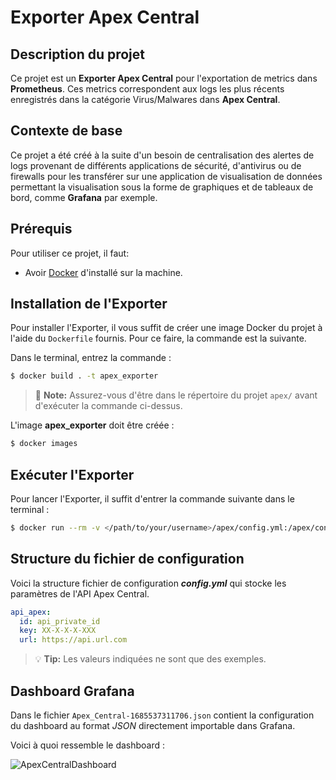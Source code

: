 # Exporter Apex Central

## Description du projet

Ce projet est un **Exporter Apex Central** pour l'exportation de metrics dans **Prometheus**. Ces metrics correspondent aux logs les plus récents enregistrés dans la catégorie Virus/Malwares dans **Apex Central**.

## Contexte de base

Ce projet a été créé à la suite d'un besoin de centralisation des alertes de logs provenant de différents applications de sécurité, d'antivirus ou de firewalls pour les transférer sur une application de visualisation de données permettant la visualisation sous la forme de graphiques et de tableaux de bord, comme **Grafana** par exemple.

## Prérequis

Pour utiliser ce projet, il faut:
* Avoir [Docker](https://www.docker.com/get-started/) d'installé sur la machine.

## Installation de l'Exporter

Pour installer l'Exporter, il vous suffit de créer une image Docker du projet à l'aide du `Dockerfile` fournis. Pour ce faire, la commande est la suivante.

Dans le terminal, entrez la commande :

```bash
$ docker build . -t apex_exporter
```
> :memo: **Note:** Assurez-vous d'être dans le répertoire du projet `apex/` avant d'exécuter la commande ci-dessus.

L'image **apex_exporter** doit être créée : 

```bash
$ docker images
```

## Exécuter l'Exporter

Pour lancer l'Exporter, il suffit d'entrer la commande suivante dans le terminal :

```bash
$ docker run --rm -v </path/to/your/username>/apex/config.yml:/apex/config.yml -p 9400:9400 apex_exporter
```

## Structure du fichier de configuration

Voici la structure fichier de configuration ***config.yml*** qui stocke les paramètres de l'API Apex Central.

```yaml
api_apex:
  id: api_private_id
  key: XX-X-X-X-XXX
  url: https://api.url.com
```

> :bulb: **Tip:** Les valeurs indiquées ne sont que des exemples.

## Dashboard Grafana

Dans le fichier `Apex_Central-1685537311706.json` contient la configuration du dashboard au format *JSON* directement importable dans Grafana.

Voici à quoi ressemble le dashboard :

![ApexCentralDashboard](https://edu-git.ac-versailles.fr/dharal1/apex/-/blob/main/png/dashboard_apex_central.png)
